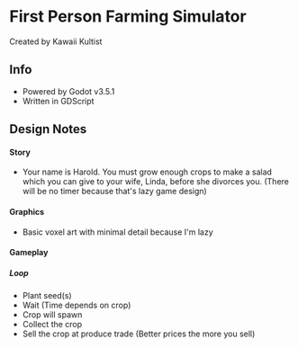 # First Person Farming Simulator

Created by Kawaii Kultist

## Info
- Powered by Godot v3.5.1
- Written in GDScript

## Design Notes

#### Story
- Your name is Harold. You must grow enough crops to make a salad which you can give to your wife, Linda, before she divorces you. (There will be no timer because that's lazy game design)

#### Graphics
- Basic voxel art with minimal detail because I'm lazy

#### Gameplay

##### Loop
- Plant seed(s)
- Wait (Time depends on crop)
- Crop will spawn
- Collect the crop
- Sell the crop at produce trade (Better prices the more you sell)
